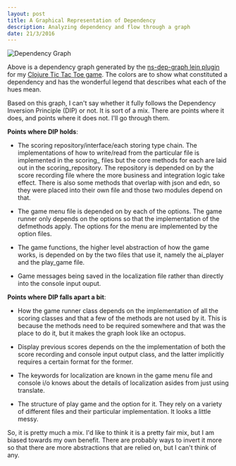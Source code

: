 ```yaml
---
layout: post
title: A Graphical Representation of Dependency
description: Analyzing dependency and flow through a graph
date: 21/3/2016
---
```


![Dependency Graph](http://ssunday.github.io/assets/post-images/ns-dep-graph.png)

Above is a dependency graph generated by the [ns-dep-graph lein plugin](https://github.com/hilverd/lein-ns-dep-graph) for my [Clojure Tic Tac Toe game](https://github.com/ssunday/TicTacToeClojure). The colors are to show what constituted a dependency and has the wonderful legend that describes what each of the hues mean.

Based on this graph, I can't say whether it fully follows the Dependency Inversion Principle (DIP) or not. It is sort of a mix. There are points where it does, and points where it does not. I'll go through them.

**Points where DIP holds**:

* The scoring repository/interface/each storing type chain. The implementations of how to write/read from the particular file is implemented in the scoring_<data-type> files but the core methods for each are laid out in the scoring_repository. The repository is depended on by the score recording file where the more business and integration logic take effect. There is also some methods that overlap with json and edn, so they were placed into their own file and those two modules depend on that.

* The game menu file is depended on by each of the options. The game runner only depends on the options so that the implementation of the defmethods apply. The options for the menu are implemented by the option files.

* The game functions, the higher level abstraction of how the game works, is depended on by the two files that use it, namely the ai_player and the play_game file.

* Game messages being saved in the localization file rather than directly into the console input ouput.

**Points where DIP falls apart a bit**:

* How the game runner class depends on the implementation of all the scoring classes and that a few of the methods are not used by it. This is because the methods need to be required somewhere and that was the place to do it, but it makes the graph look like an octopus.

* Display previous scores depends on the the implementation of both the score recording and console input output class, and the latter implicitly requires a certain format for the former.

* The keywords for localization are known in the game menu file and console i/o knows about the details of localization asides from just using translate.

* The structure of play game and the option for it. They rely on a variety of different files and their particular implementation. It looks a little messy.


So, it is pretty much a mix. I'd like to think it is a pretty fair mix, but I am biased towards my own benefit. There are probably ways to invert it more so that there are more abstractions that are relied on, but I can't think of any.
